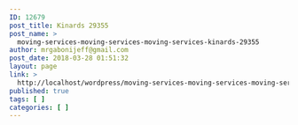 ```yaml
---
ID: 12679
post_title: Kinards 29355
post_name: >
  moving-services-moving-services-moving-services-kinards-29355
author: mrgabonijeff@gmail.com
post_date: 2018-03-28 01:51:32
layout: page
link: >
  http://localhost/wordpress/moving-services-moving-services-moving-services-kinards-29355/
published: true
tags: [ ]
categories: [ ]
---
```

